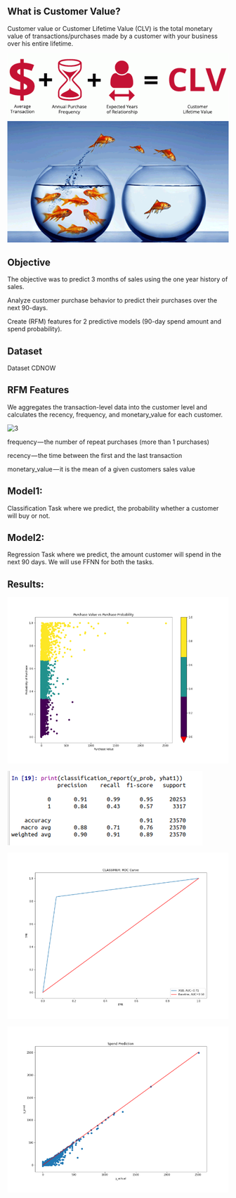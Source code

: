## What is Customer Value?

Customer value or Customer Lifetime Value (CLV) is the total monetary value of transactions/purchases made by a customer with your business over his entire lifetime.

![1](2.gif)
![2](3.png)


## Objective

The objective was to predict 3 months of sales using the one year history of sales.

Analyze customer purchase behavior to predict their purchases over the next 90-days. 

Create (RFM) features for 2 predictive models (90-day spend amount and spend probability).

## Dataset

Dataset CDNOW

## RFM Features

We aggregates the transaction-level data into the customer level and calculates the recency, frequency, and monetary_value for each customer.

![3](4.png)

frequency — the number of repeat purchases (more than 1 purchases)

recency — the time between the first and the last transaction

monetary_value — it is the mean of a given customers sales value

## Model1:
Classification Task where we predict, the probability whether a customer will buy or not. 

## Model2: 
Regression Task where we predict, the amount customer will spend in the next 90 days.
We will use FFNN for both the tasks.

## Results:

![1](img/plot1.png)

![2](img/purchase_prediction.png)

![3](img/ROC.png)

![4](img/price_prediction.png)


